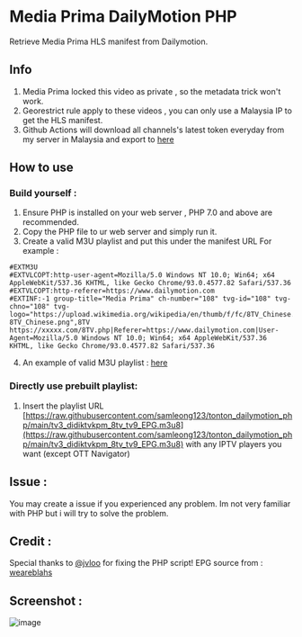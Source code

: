 # Media Prima DailyMotion PHP
Retrieve Media Prima HLS manifest from Dailymotion.

## Info
1. Media Prima locked this video as private , so the metadata trick won't work.
2. Georestrict rule apply to these videos , you can only use a Malaysia IP to get the HLS manifest.
3. Github Actions will download all channels's latest token everyday from my server in Malaysia and export to [here](https://raw.githubusercontent.com/samleong123/tonton_dailymotion_php/main/tv3_didiktvkpm_8tv_tv9_EPG.m3u8)

## How to use

### Build yourself :
1. Ensure PHP is installed on your web server , PHP 7.0 and above are recommended.
2. Copy the PHP file to ur web server and simply run it.
3. Create a valid M3U playlist and put this under the manifest URL
For example :
```
#EXTM3U
#EXTVLCOPT:http-user-agent=Mozilla/5.0 Windows NT 10.0; Win64; x64 AppleWebKit/537.36 KHTML, like Gecko Chrome/93.0.4577.82 Safari/537.36
#EXTVLCOPT:http-referer=https://www.dailymotion.com
#EXTINF:-1 group-title="Media Prima" ch-number="108" tvg-id="108" tvg-chno="108" tvg-logo="https://upload.wikimedia.org/wikipedia/en/thumb/f/fc/8TV_Chinese.png/220px-8TV_Chinese.png",8TV
https://xxxxx.com/8TV.php|Referer=https://www.dailymotion.com|User-Agent=Mozilla/5.0 Windows NT 10.0; Win64; x64 AppleWebKit/537.36 KHTML, like Gecko Chrome/93.0.4577.82 Safari/537.36
```
4. An example of valid M3U playlist : [here](https://github.com/samleong123/tonton_dailymotion_php/blob/main/tv3_didiktvkpm_8tv_tv9_EPG.m3u8)

### Directly use prebuilt playlist: 
1. Insert the playlist URL [https://raw.githubusercontent.com/samleong123/tonton_dailymotion_php/main/tv3_didiktvkpm_8tv_tv9_EPG.m3u8](https://raw.githubusercontent.com/samleong123/tonton_dailymotion_php/main/tv3_didiktvkpm_8tv_tv9_EPG.m3u8) with any IPTV players you want (except OTT Navigator)


## Issue :
You may create a issue if you experienced any problem. Im not very familiar with PHP but i will try to solve the problem.

## Credit :
Special thanks to [@jvloo](https://github.com/jvloo) for fixing the PHP script!
EPG source from : [weareblahs](https://github.com/weareblahs/epg)

## Screenshot :
![image](https://user-images.githubusercontent.com/58818070/135011735-495c02a3-1c97-400f-92e5-33d1862b4257.png)

